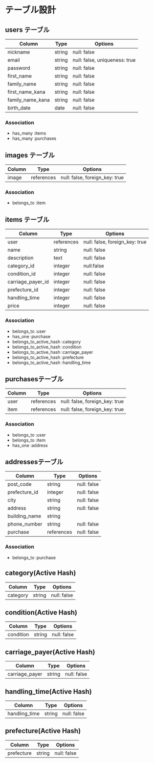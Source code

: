 # テーブル設計

## users テーブル

| Column           | Type   | Options                       | 
| ---------------- | ------ | ----------------------------- |
| nickname         | string | null: false                   |
| email            | string | null: false, uniqueness: true |
| password         | string | null: false                   |
| first_name       | string | null: false                   |
| family_name      | string | null: false                   |
| first_name_kana  | string | null: false                   |
| family_name_kana | string | null: false                   |
| birth_date       | date   | null: false                   |

### Association
- has_many :items
- has_many :purchases

## images テーブル
| Column | Type       | Options                        | 
| ------ | ---------- | ------------------------------ | 
| image  | references |null: false, foreign_key: true  |

### Association        
- belongs_to :item

## items テーブル
| Column            | Type       | Options                        | 
| ----------------- | ---------- | ------------------------------ | 
| user              | references | null: false, foreign_key: true |
| name              | string     | null: false                    |
| description       | text       | null: false                    |
| category_id       | integer    | null:false                     |
| condition_id      | integer    | null: false                    |
| carriage_payer_id | integer    | null: false                    |
| prefecture_id     | integer    | null: false                    |
| handling_time     | integer    | null: false                    |
| price             | integer    | null: false                    |

### Association
- belongs_to :user
- has_one :purchase
- belongs_to_active_hash :category
- belongs_to_active_hash :condition
- belongs_to_active_hash :carriage_payer
- belongs_to_active_hash :prefecture
- belongs_to_active_hash :handling_time


## purchasesテーブル
| Column | Type       | Options                        | 
| ------ | ---------- | ------------------------------ |
| user   | references | null: false, foreign_key: true |
| item   | references | null: false, foreign_key: true |

### Association
- belongs_to :user
- belongs_to :item
- has_one :address


## addressesテーブル
| Column        | Type       | Options                        | 
| ------------- | ---------- | ------------------------------ |
| post_code     | string     | null: false                    |
| prefecture_id | integer    | null: false                    |
| city          | string     | null: false                    |
| address       | string     | null: false                    |
| building_name | string     |                                |
| phone_number  | string     | null: false                    |
| purchase      | references | null: false                    |

### Association
- belongs_to :purchase



## category(Active Hash)
| Column        | Type       | Options                        | 
| ------------- | ---------- | ------------------------------ |
| category      | string     | null: false                    |


## condition(Active Hash)
| Column        | Type       | Options                        | 
| ------------- | ---------- | ------------------------------ |
| condition     | string     | null: false                    |


## carriage_payer(Active Hash)
| Column         | Type       | Options                        | 
| -------------- | ---------- | ------------------------------ |
| carriage_payer | string     | null: false                    |


## handling_time(Active Hash)
| Column         | Type       | Options                        | 
| -------------- | ---------- | ------------------------------ |
| handling_time  | string     | null: false                    |


## prefecture(Active Hash)
| Column         | Type       | Options                        | 
| -------------- | ---------- | ------------------------------ |
| prefecture     | string     | null: false                    |
